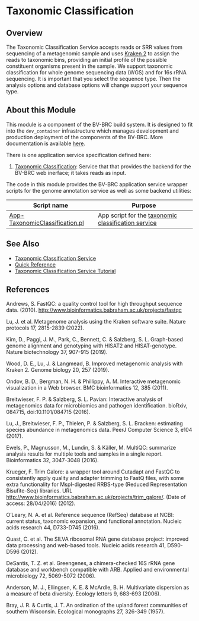 # Taxonomic Classification

## Overview

The Taxonomic Classification Service accepts reads or SRR values from sequencing of a metagenomic sample and uses [Kraken 2](https://genomebiology.biomedcentral.com/articles/10.1186/s13059-019-1891-0) to assign the reads to taxonomic bins, providing an initial profile of the possible constituent organisms present in the sample. We support taxonomic classification for whole genome sequencing data (WGS) and for 16s rRNA sequencing. It is important that you select the sequence type. Then the analysis options and database options will change support your sequence type.

## About this Module

This module is a component of the BV-BRC build system. It is designed to fit into the
`dev_container` infrastructure which manages development and production deployment of
the components of the BV-BRC. More documentation is available [here](https://github.com/BV-BRC/dev_container/tree/master/README.md).

There is one application service specification defined here:
1.  [Taxonomic Classification](app_specs/TaxonomicClassification.md): Service that that provides the backend for the BV-BRC web inerface; it takes reads as input.

The code in this module provides the BV-BRC application service wrapper scripts for the genome annotation service as well
as some backend utilities:

| Script name | Purpose |
| ----------- | ------- |
| [App-TaxonomicClassification.pl](service-scripts/App-TaxonomicClassification.pl) | App script for the [taxonomic classification service](https://www.bv-brc.org/docs/quick_references/services/taxonomic_classification_service.html) |

## See Also 
* [Taxonomic Classification Service](https://www.bv-brc.org/app/TaxonomicClassification)
* [Quick Reference](https://www.bv-brc.org/docs/quick_references/services/taxonomic_classification_service.html)
* [Taxonomic Classification Service Tutorial](https://www.bv-brc.org/docs/tutorial/taxonomic_classification/taxonomic_classification.html)

## References
Andrews, S. FastQC: a quality control tool for high throughput sequence data. (2010). http://www.bioinformatics.babraham.ac.uk/projects/fastqc

Lu, J. et al. Metagenome analysis using the Kraken software suite. Nature protocols 17, 2815-2839 (2022).

Kim, D., Paggi, J. M., Park, C., Bennett, C. & Salzberg, S. L. Graph-based genome alignment and genotyping with HISAT2 and HISAT-genotype. Nature biotechnology 37, 907-915 (2019).

Wood, D. E., Lu, J. & Langmead, B. Improved metagenomic analysis with Kraken 2. Genome biology 20, 257 (2019).

Ondov, B. D., Bergman, N. H. & Phillippy, A. M. Interactive metagenomic visualization in a Web browser. BMC bioinformatics 12, 385 (2011).

Breitwieser, F. P. & Salzberg, S. L. Pavian: Interactive analysis of metagenomics data for microbiomics and pathogen identification. bioRxiv, 084715, doi:10.1101/084715 (2016).

Lu, J., Breitwieser, F. P., Thielen, P. & Salzberg, S. L. Bracken: estimating species abundance in metagenomics data. PeerJ Computer Science 3, e104 (2017).

Ewels, P., Magnusson, M., Lundin, S. & Käller, M. MultiQC: summarize analysis results for multiple tools and samples in a single report. Bioinformatics 32, 3047-3048 (2016).

Krueger, F. Trim Galore: a wrapper tool around Cutadapt and FastQC to consistently apply quality and adapter trimming to FastQ files, with some extra functionality for MspI-digested RRBS-type (Reduced Representation Bisufite-Seq) libraries. URL http://www.bioinformatics.babraham.ac.uk/projects/trim_galore/. (Date of access: 28/04/2016) (2012).

O’Leary, N. A. et al. Reference sequence (RefSeq) database at NCBI: current status, taxonomic expansion, and functional annotation. Nucleic acids research 44, D733-D745 (2016).

Quast, C. et al. The SILVA ribosomal RNA gene database project: improved data processing and web-based tools. Nucleic acids research 41, D590-D596 (2012).

DeSantis, T. Z. et al. Greengenes, a chimera-checked 16S rRNA gene database and workbench compatible with ARB. Applied and environmental microbiology 72, 5069-5072 (2006).

Anderson, M. J., Ellingsen, K. E. & McArdle, B. H. Multivariate dispersion as a measure of beta diversity. Ecology letters 9, 683-693 (2006).

Bray, J. R. & Curtis, J. T. An ordination of the upland forest communities of southern Wisconsin. Ecological monographs 27, 326-349 (1957).
